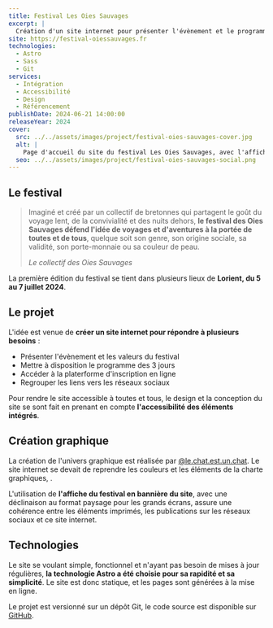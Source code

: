 ```yaml
---
title: Festival Les Oies Sauvages
excerpt: |
  Création d'un site internet pour présenter l'évènement et le programme du festival.
site: https://festival-oiessauvages.fr
technologies:
  - Astro
  - Sass
  - Git
services:
  - Intégration
  - Accessibilité
  - Design
  - Référencement
publishDate: 2024-06-21 14:00:00
releaseYear: 2024
cover:
  src: ../../assets/images/project/festival-oies-sauvages-cover.jpg
  alt: |
    Page d'accueil du site du festival Les Oies Sauvages, avec l'affiche du festival en entête.
  seo: ../../assets/images/project/festival-oies-sauvages-social.png
---
```


## Le festival

> Imaginé et créé par un collectif de bretonnes qui partagent le goût du voyage lent, de la convivialité et des nuits dehors, **le festival des Oies Sauvages défend l'idée de voyages et d'aventures à la portée de toutes et de tous**, quelque soit son genre, son origine sociale, sa validité, son porte-monnaie ou sa couleur de peau.
>
> <cite>Le collectif des Oies Sauvages</cite>

La première édition du festival se tient dans plusieurs lieux de **Lorient, du 5 au 7 juillet 2024**.

## Le projet

L'idée est venue de **créer un site internet pour répondre à plusieurs besoins** :

- Présenter l'évènement et les valeurs du festival
- Mettre à disposition le programme des 3 jours
- Accéder à la platerforme d'inscription en ligne
- Regrouper les liens vers les réseaux sociaux

Pour rendre le site accessible à toutes et tous, le design et la conception du site se sont fait en prenant en compte **l'accessibilité des éléments intégrés**.

## Création graphique

La création de l'univers graphique est réalisée par <a href="https://www.instagram.com/le.chat.est.un.chat/" rel="nofollow noreferrer noopener" target="_blank" aria-label="Le chat est un chat (ouvrir le profil Instagram de l'artiste dans un nouvel onglet)">@le.chat.est.un.chat</a>. Le site internet se devait de reprendre les couleurs et les éléments de la charte graphiques, .

L'utilisation de **l'affiche du festival en bannière du site**, avec une déclinaison au format paysage pour les grands écrans, assure une cohérence entre les éléments imprimés, les publications sur les réseaux sociaux et ce site internet.

## Technologies

Le site se voulant simple, fonctionnel et n'ayant pas besoin de mises à jour régulières, **la technologie Astro a été choisie pour sa rapidité et sa simplicité**. Le site est donc statique, et les pages sont générées à la mise en ligne.

Le projet est versionné sur un dépôt Git, le code source est disponible sur <a href="https://github.com/martinbmnt/festival-oiessauvages.fr" rel="nofollow noreferrer noopener" target="_blank" aria-label="GitHub (ouvrir le dépôt du code-source dans un nouvel onglet)">GitHub</a>.
